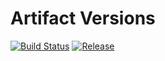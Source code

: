 # Artifact Versions

[![Build Status](https://travis-ci.org/aiyanbo/artifact-verions.svg?branch=master)](https://travis-ci.org/aiyanbo/artifact-verions)
[![Release](https://img.shields.io/github/release/aiyanbo/artifact-verions.svg)](https://github.com/aiyanbo/artifact-verions/releases/latest)
